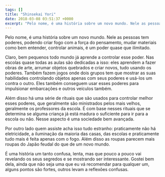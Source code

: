 ```yaml
---
tags: []
title: "Shinsekai Yori"
date: 2018-03-08 03:51:37 +0000
excerpt: "Pelo nome, é uma história sobre um novo mundo. Nele as pessoas tem poderes, podendo criar fogo com a força do pensamento, mudar materiais..."
---
```


Pelo nome, é uma história sobre um novo mundo. Nele as pessoas tem poderes, podendo criar fogo com a força do pensamento, mudar materiais como bem entender, controlar animais, é um poder quase que ilimitado.

Claro, bem pequenos todo mundo já aprende a controlar esse poder. Nas escolas quase todas as aulas são dedicadas a isso: eles aprendem a fazer obras de arte, arrumar objetos quebrados e criar novos, tudo usando os poderes. Também fazem jogos onde dois grupos tem que mostrar as suas habilidades controlando objetos apenas com seus poderes e usá-los um contra o outro. Eles também conseguem usar esses poderes para impulsionar embarcações e outros veículos também.

Além disso há uma série de rituais que são usados para controlar melhor esses poderes, que geralmente são ministrados pelos mais velhos, geralmente os professores da escola. É com base nesses rituais que se determina se alguma criança já está madura o suficiente para ir para a escola ou não. Nesse aspecto é uma sociedade bem avançada.

Por outro lado quem assiste acha isso tudo estranho: praticamente não há eletricidade, a iluminação da maioria das casas, das escolas e praticamente tudo mais é feita apenas com o fogo. Além disso as roupas parecem mais roupas do Japão feudal do que de um novo mundo.

É uma história um tanto confusa, lenta, mas que pouco a pouco vai revelando os seus segredos e se mostrando ser interessante. Gostei bem dela, ainda que não seja uma que eu vá recomendar para qualquer um, alguns pontos são fortes, outros levam a reflexões confusas.